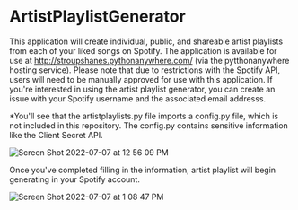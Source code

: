 # ArtistPlaylistGenerator
This application will create individual, public, and shareable artist playlists from each of your liked songs on Spotify. The application is available for use at http://stroupshanes.pythonanywhere.com/ (via the pytthonanywhere hosting service). Please note that due to restrictions with the Spotify API, users will need to be manually approved for use with this application. If you're interested in using the artist playlist generator, you can create an issue with your Spotify username and the associated email addresss.

*You'll see that the artistplaylists.py file imports a config.py file, which is not included in this repository. The config.py contains sensitive information like the Client Secret API.

![Screen Shot 2022-07-07 at 12 56 09 PM](https://user-images.githubusercontent.com/108194226/177828896-89363df0-b2d3-419f-8a35-1c32b8f9b65a.jpg)


Once you've completed filling in the information, artist playlist will begin generating in your Spotify account.


![Screen Shot 2022-07-07 at 1 08 47 PM](https://user-images.githubusercontent.com/108194226/177832172-0342e1bc-fb3b-4377-93da-0922331bcf33.jpg)
